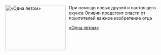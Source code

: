 <!--2025-05-06 08:00:35-->
<div class="yb">
  <div class="rss kino_kino"><a href="https://www.kino-teatr.ru/video/49306/" title="«Одна летом»"><img src="https://www.kino-teatr.ru/video/6/0/49306/poster.jpg" width="196" height="147" align="left" hspace="5" style="margin: 0px 10px 0px 5px" alt="«Одна летом»"/></a>При помощи новых друзей и настоящего скунса Оливии предстоит спасти от похитителей важное изобретение отца <p class="titl"><a href="https://www.kino-teatr.ru/video/49306/">«Одна летом»</a></p></div>
</div>
